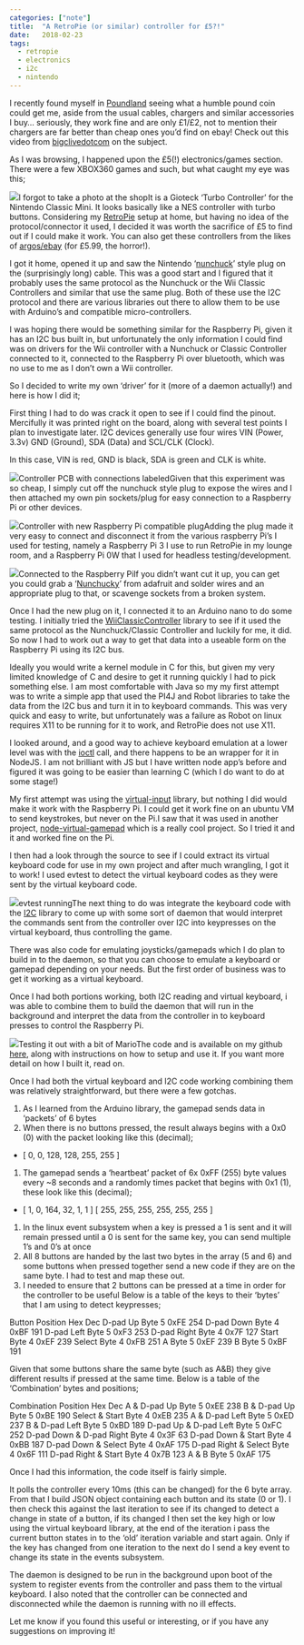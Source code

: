 ```yaml
---
categories: ["note"] 
title:	"A RetroPie (or similar) controller for £5?!"
date:	2018-02-23
tags:
  - retropie
  - electronics
  - i2c
  - nintendo
---
```


  I recently found myself in [Poundland](https://www.poundland.co.uk/) seeing what a humble pound coin could get me, aside from the usual cables, chargers and similar accessories I buy… seriously, they work fine and are only £1/£2, not to mention their chargers are far better than cheap ones you’d find on ebay! Check out this video from [bigclivedotcom](https://www.youtube.com/watch?v=aS1pwoVdRh4) on the subject.

As I was browsing, I happened upon the £5(!) electronics/games section. There were a few XBOX360 games and such, but what caught my eye was this;

![](/img/0*kIpPi7OvFPmWQaea.png)I forgot to take a photo at the shopIt is a Gioteck ‘Turbo Controller’ for the Nintendo Classic Mini. It looks basically like a NES controller with turbo buttons. Considering my [RetroPie](https://retropie.org.uk/) setup at home, but having no idea of the protocol/connector it used, I decided it was worth the sacrifice of £5 to find out if I could make it work. You can also get these controllers from the likes of [argos/ebay](https://www.ebay.co.uk/itm/Gioteck-Turbo-Controller-for-Nintendo-Classic-Mini-From-the-Argos-Shop-on-ebay/362156662685?epid=719581866&hash=item5452381f9d:g:9uUAAOSwXz9Zk3ZV) (for £5.99, the horror!).

I got it home, opened it up and saw the Nintendo ‘[nunchuck](https://camo.githubusercontent.com/50067687ef8740a0d1f7b2c9c1c9d97c059c5ab3/687474703a2f2f696d672e67756e6f6f6b2e636f6d2f75706c6f61642f392f66342f39663436366534623231383832613534373363306136316137376135663136362e6a7067)’ style plug on the (surprisingly long) cable. This was a good start and I figured that it probably uses the same protocol as the Nunchuck or the Wii Classic Controllers and similar that use the same plug. Both of these use the I2C protocol and there are various libraries out there to allow them to be use with Arduino’s and compatible micro-controllers.

I was hoping there would be something similar for the Raspberry Pi, given it has an I2C bus built in, but unfortunately the only information I could find was on drivers for the Wii controller with a Nunchuck or Classic Controller connected to it, connected to the Raspberry Pi over bluetooth, which was no use to me as I don’t own a Wii controller.

So I decided to write my own ‘driver’ for it (more of a daemon actually!) and here is how I did it;

First thing I had to do was crack it open to see if I could find the pinout. Mercifully it was printed right on the board, along with several test points I plan to investigate later. I2C devices generally use four wires VIN (Power, 3.3v) GND (Ground), SDA (Data) and SCL/CLK (Clock).

In this case, VIN is red, GND is black, SDA is green and CLK is white.

![](/img/0*9Y9E1gI10CMLzdB8.jpg)Controller PCB with connections labeledGiven that this experiment was so cheap, I simply cut off the nunchuck style plug to expose the wires and I then attached my own pin sockets/plug for easy connection to a Raspberry Pi or other devices.

![](/img/0*CRZBi799F60cyPli.jpg)Controller with new Raspberry Pi compatible plugAdding the plug made it very easy to connect and disconnect it from the various raspberry Pi’s I used for testing, namely a Raspberry Pi 3 I use to run RetroPie in my lounge room, and a Raspberry Pi 0W that I used for headless testing/development.

![](/img/0*n1p1L6J8dGLDN6g4.jpg)Connected to the Raspberry PiIf you didn’t want cut it up, you can get you could grab a ‘[Nunchucky](https://www.adafruit.com/product/345)’ from adafruit and solder wires and an appropriate plug to that, or scavenge sockets from a broken system.

Once I had the new plug on it, I connected it to an Arduino nano to do some testing. I initially tried the [WiiClassicController](https://github.com/AndrewMascolo/WiiClassicController) library to see if it used the same protocol as the Nunchuck/Classic Controller and luckily for me, it did. So now I had to work out a way to get that data into a useable form on the Raspberry Pi using its I2C bus.

Ideally you would write a kernel module in C for this, but given my very limited knowledge of C and desire to get it running quickly I had to pick something else. I am most comfortable with Java so my my first attempt was to write a simple app that used the PI4J and Robot libraries to take the data from the I2C bus and turn it in to keyboard commands. This was very quick and easy to write, but unfortunately was a failure as Robot on linux requires X11 to be running for it to work, and RetroPie does not use X11.

I looked around, and a good way to achieve keyboard emulation at a lower level was with the [ioctl](http://man7.org/linux/man-pages/man2/ioctl.2.html) call, and there happens to be an wrapper for it in NodeJS. I am not brilliant with JS but I have written node app’s before and figured it was going to be easier than learning C (which I do want to do at some stage!)

My first attempt was using the [virtual-input](https://www.npmjs.com/package/virtual-input) library, but nothing I did would make it work with the Raspberry Pi. I could get it work fine on an ubuntu VM to send keystrokes, but never on the Pi.I saw that it was used in another project, [node-virtual-gamepad](https://github.com/miroof/node-virtual-gamepads) which is a really cool project. So I tried it and it and worked fine on the Pi.

I then had a look through the source to see if I could extract its virtual keyboard code for use in my own project and after much wrangling, I got it to work! I used evtest to detect the virtual keyboard codes as they were sent by the virtual keyboard code.

![](/img/0*ZZ0tZyPLhwAIC9PD.png)evtest runningThe next thing to do was integrate the keyboard code with the [I2C](https://www.npmjs.com/package/i2c) library to come up with some sort of daemon that would interpret the commands sent from the controller over I2C into keypresses on the virtual keyboard, thus controlling the game.

There was also code for emulating joysticks/gamepads which I do plan to build in to the daemon, so that you can choose to emulate a keyboard or gamepad depending on your needs. But the first order of business was to get it working as a virtual keyboard.

Once I had both portions working, both I2C reading and virtual keyboard, i was able to combine them to build the daemon that will run in the background and interpret the data from the controller in to keyboard presses to control the Raspberry Pi.

![](/img/0*pap6tnW-2MmFfMPW.jpg)Testing it out with a bit of MarioThe code and is available on my github [here](https://github.com/mickwheelz/NintendoI2C-Node), along with instructions on how to setup and use it. If you want more detail on how I built it, read on.

Once I had both the virtual keyboard and I2C code working combining them was relatively straightforward, but there were a few gotchas.

1. As I learned from the Arduino library, the gamepad sends data in ‘packets’ of 6 bytes
2. When there is no buttons pressed, the result always begins with a 0x0 (0) with the packet looking like this (decimal);
* [ 0, 0, 128, 128, 255, 255 ]
1. The gamepad sends a ‘heartbeat’ packet of 6x 0xFF (255) byte values every ~8 seconds and a randomly times packet that begins with 0x1 (1), these look like this (decimal);
* [ 1, 0, 164, 32, 1, 1 ] [ 255, 255, 255, 255, 255, 255 ]
1. In the linux event subsystem when a key is pressed a 1 is sent and it will remain pressed until a 0 is sent for the same key, you can send multiple 1’s and 0’s at once
2. All 8 buttons are handed by the last two bytes in the array (5 and 6) and some buttons when pressed together send a new code if they are on the same byte. I had to test and map these out.
3. I needed to ensure that 2 buttons can be pressed at a time in order for the controller to be useful
Below is a table of the keys to their ‘bytes’ that I am using to detect keypresses;

Button Position Hex Dec D-pad Up Byte 5 0xFE 254 D-pad Down Byte 4 0xBF 191 D-pad Left Byte 5 0xF3 253 D-pad Right Byte 4 0x7F 127 Start Byte 4 0xEF 239 Select Byte 4 0xFB 251 A Byte 5 0xEF 239 B Byte 5 0xBF 191

Given that some buttons share the same byte (such as A&B) they give different results if pressed at the same time. Below is a table of the ‘Combination’ bytes and positions;

Combination Position Hex Dec A & D-pad Up Byte 5 0xEE 238 B & D-pad Up Byte 5 0xBE 190 Select & Start Byte 4 0xEB 235 A & D-pad Left Byte 5 0xED 237 B & D-pad Left Byte 5 0xBD 189 D-pad Up & D-pad Left Byte 5 0xFC 252 D-pad Down & D-pad Right Byte 4 0x3F 63 D-pad Down & Start Byte 4 0xBB 187 D-pad Down & Select Byte 4 0xAF 175 D-pad Right & Select Byte 4 0x6F 111 D-pad Right & Start Byte 4 0x7B 123 A & B Byte 5 0xAF 175

Once I had this information, the code itself is fairly simple.

It polls the controller every 10ms (this can be changed) for the 6 byte array. From that I build JSON object containing each button and its state (0 or 1). I then check this against the last iteration to see if its changed to detect a change in state of a button, if its changed I then set the key high or low using the virtual keyboard library, at the end of the iteration i pass the current button states in to the ‘old’ iteration variable and start again. Only if the key has changed from one iteration to the next do I send a key event to change its state in the events subsystem.

The daemon is designed to be run in the background upon boot of the system to register events from the controller and pass them to the virtual keyboard. I also noted that the controller can be connected and disconnected while the daemon is running with no ill effects.

Let me know if you found this useful or interesting, or if you have any suggestions on improving it!
